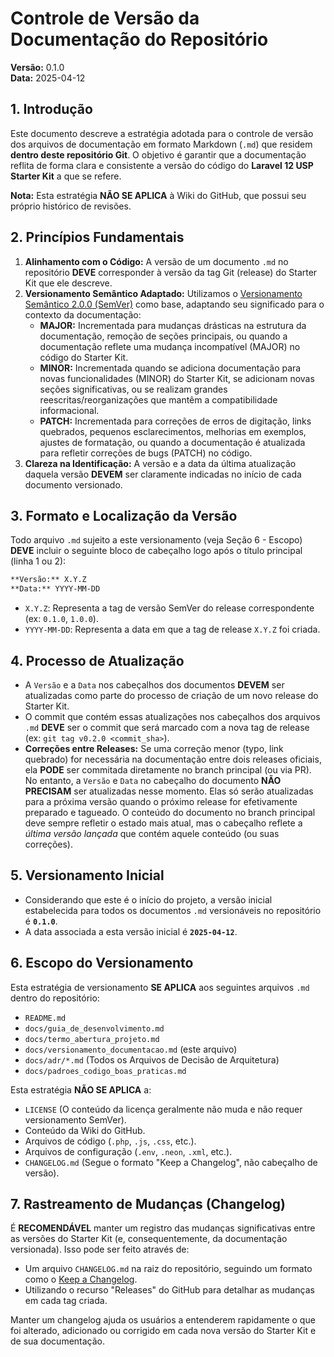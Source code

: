 # Controle de Versão da Documentação do Repositório

**Versão:** 0.1.0<br>
**Data:** 2025-04-12

## 1. Introdução

Este documento descreve a estratégia adotada para o controle de versão dos arquivos de documentação em formato Markdown (`.md`) que residem **dentro deste repositório Git**. O objetivo é garantir que a documentação reflita de forma clara e consistente a versão do código do **Laravel 12 USP Starter Kit** a que se refere.

**Nota:** Esta estratégia **NÃO SE APLICA** à Wiki do GitHub, que possui seu próprio histórico de revisões.

## 2. Princípios Fundamentais

1.  **Alinhamento com o Código:** A versão de um documento `.md` no repositório **DEVE** corresponder à versão da tag Git (release) do Starter Kit que ele descreve.
2.  **Versionamento Semântico Adaptado:** Utilizamos o [Versionamento Semântico 2.0.0 (SemVer)](https://semver.org/lang/pt-BR/) como base, adaptando seu significado para o contexto da documentação:
    *   **MAJOR:** Incrementada para mudanças drásticas na estrutura da documentação, remoção de seções principais, ou quando a documentação reflete uma mudança incompatível (MAJOR) no código do Starter Kit.
    *   **MINOR:** Incrementada quando se adiciona documentação para novas funcionalidades (MINOR) do Starter Kit, se adicionam novas seções significativas, ou se realizam grandes reescritas/reorganizações que mantêm a compatibilidade informacional.
    *   **PATCH:** Incrementada para correções de erros de digitação, links quebrados, pequenos esclarecimentos, melhorias em exemplos, ajustes de formatação, ou quando a documentação é atualizada para refletir correções de bugs (PATCH) no código.
3.  **Clareza na Identificação:** A versão e a data da última atualização daquela versão **DEVEM** ser claramente indicadas no início de cada documento versionado.

## 3. Formato e Localização da Versão

Todo arquivo `.md` sujeito a este versionamento (veja Seção 6 - Escopo) **DEVE** incluir o seguinte bloco de cabeçalho logo após o título principal (linha 1 ou 2):

```markdown
**Versão:** X.Y.Z
**Data:** YYYY-MM-DD
```

*   `X.Y.Z`: Representa a tag de versão SemVer do release correspondente (ex: `0.1.0`, `1.0.0`).
*   `YYYY-MM-DD`: Representa a data em que a tag de release `X.Y.Z` foi criada.

## 4. Processo de Atualização

*   A `Versão` e a `Data` nos cabeçalhos dos documentos **DEVEM** ser atualizadas como parte do processo de criação de um novo release do Starter Kit.
*   O commit que contém essas atualizações nos cabeçalhos dos arquivos `.md` **DEVE** ser o commit que será marcado com a nova tag de release (ex: `git tag v0.2.0 <commit_sha>`).
*   **Correções entre Releases:** Se uma correção menor (typo, link quebrado) for necessária na documentação entre dois releases oficiais, ela **PODE** ser commitada diretamente no branch principal (ou via PR). No entanto, a `Versão` e `Data` no cabeçalho do documento **NÃO PRECISAM** ser atualizadas nesse momento. Elas só serão atualizadas para a próxima versão quando o próximo release for efetivamente preparado e tagueado. O conteúdo do documento no branch principal deve sempre refletir o estado mais atual, mas o cabeçalho reflete a *última versão lançada* que contém aquele conteúdo (ou suas correções).

## 5. Versionamento Inicial

*   Considerando que este é o início do projeto, a versão inicial estabelecida para todos os documentos `.md` versionáveis no repositório é **`0.1.0`**.
*   A data associada a esta versão inicial é **`2025-04-12`**.

## 6. Escopo do Versionamento

Esta estratégia de versionamento **SE APLICA** aos seguintes arquivos `.md` dentro do repositório:

*   `README.md`
*   `docs/guia_de_desenvolvimento.md`
*   `docs/termo_abertura_projeto.md`
*   `docs/versionamento_documentacao.md` (este arquivo)
*   `docs/adr/*.md` (Todos os Arquivos de Decisão de Arquitetura)
*   `docs/padroes_codigo_boas_praticas.md`

Esta estratégia **NÃO SE APLICA** a:

*   `LICENSE` (O conteúdo da licença geralmente não muda e não requer versionamento SemVer).
*   Conteúdo da Wiki do GitHub.
*   Arquivos de código (`.php`, `.js`, `.css`, etc.).
*   Arquivos de configuração (`.env`, `.neon`, `.xml`, etc.).
*   `CHANGELOG.md` (Segue o formato "Keep a Changelog", não cabeçalho de versão).

## 7. Rastreamento de Mudanças (Changelog)

É **RECOMENDÁVEL** manter um registro das mudanças significativas entre as versões do Starter Kit (e, consequentemente, da documentação versionada). Isso pode ser feito através de:

*   Um arquivo `CHANGELOG.md` na raiz do repositório, seguindo um formato como o [Keep a Changelog](https://keepachangelog.com/pt-BR/1.0.0/).
*   Utilizando o recurso "Releases" do GitHub para detalhar as mudanças em cada tag criada.

Manter um changelog ajuda os usuários a entenderem rapidamente o que foi alterado, adicionado ou corrigido em cada nova versão do Starter Kit e de sua documentação.